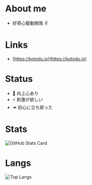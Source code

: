 # About me

- 好奇心駆動開発 ✌

# Links

- [https://kotodu.io](https://kotodu.io)

# Status

- 🌱 向上心あり
- ⚡️ 刺激が欲しい
- ⏪️ 初心に立ち戻った

# Stats

![GitHub Stats Card](https://github-readme-stats.vercel.app/api?username=kotodu&show_icons=true&count_private=true&theme=vue)

# Langs

![Top Langs](https://github-readme-stats.vercel.app/api/top-langs/?username=kotodu&layout=compact)
